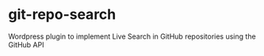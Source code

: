 # git-repo-search
Wordpress plugin to implement Live Search in GitHub repositories using the GitHub API

